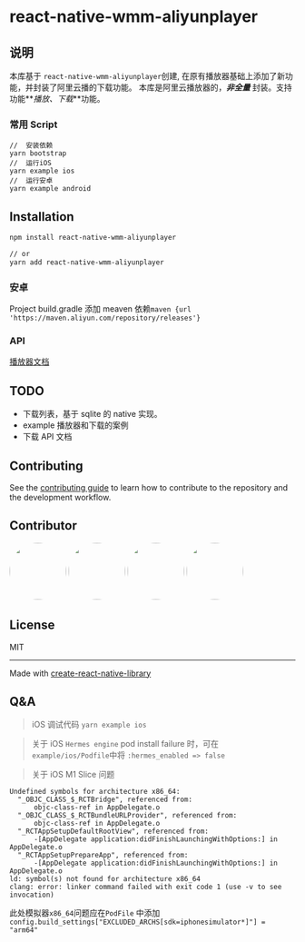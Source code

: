 # react-native-wmm-aliyunplayer

## 说明

本库基于 `react-native-wmm-aliyunplayer`创建, 在原有播放器基础上添加了新功能，并封装了阿里云播的下载功能。
本库是阿里云播放器的，**_非全量_** 封装。支持功能**_播放、下载_**功能。

### 常用 Script

```shell
//  安装依赖
yarn bootstrap
//  运行iOS
yarn example ios
//  运行安卓
yarn example android
```

## Installation

```sh
npm install react-native-wmm-aliyunplayer

// or
yarn add react-native-wmm-aliyunplayer
```

### 安卓

Project build.gradle 添加 meaven 依赖`maven {url 'https://maven.aliyun.com/repository/releases'}`

### API

[播放器文档](./doc/API.md)

## TODO

- 下载列表，基于 sqlite 的 native 实现。
- example 播放器和下载的案例
- 下载 API 文档

## Contributing

See the [contributing guide](CONTRIBUTING.md) to learn how to contribute to the repository and the development workflow.

## Contributor
<a href="https://github.com/nbhhcty"><img src="https://avatars.githubusercontent.com/u/11188644?v=4" width=100 height=100 style="border-radius:50px" /></a>
<a href="https://github.com/Feihua-czl"><img src="https://avatars.githubusercontent.com/u/21188352?v=4" width=100 height=100 style="border-radius:50px" /></a>
<a href="https://github.com/iHZW"><img src="https://avatars.githubusercontent.com/u/13400958?v=4" width=100 height=100 style="border-radius:50px" /></a>
<a href="https://github.com/JeversonJee"><img src="https://avatars.githubusercontent.com/u/16621180?v=4" width=100 height=100 style="border-radius:50px" /></a>

## License

MIT

---

Made with [create-react-native-library](https://github.com/callstack/react-native-builder-bob)

## Q&A

> iOS 调试代码 `yarn example ios`

> 关于 iOS `Hermes engine` pod install failure 时，可在`example/ios/Podfile`中将 `:hermes_enabled => false`

> 关于 iOS M1 Slice 问题

```shell
Undefined symbols for architecture x86_64:
  "_OBJC_CLASS_$_RCTBridge", referenced from:
      objc-class-ref in AppDelegate.o
  "_OBJC_CLASS_$_RCTBundleURLProvider", referenced from:
      objc-class-ref in AppDelegate.o
  "_RCTAppSetupDefaultRootView", referenced from:
      -[AppDelegate application:didFinishLaunchingWithOptions:] in AppDelegate.o
  "_RCTAppSetupPrepareApp", referenced from:
      -[AppDelegate application:didFinishLaunchingWithOptions:] in AppDelegate.o
ld: symbol(s) not found for architecture x86_64
clang: error: linker command failed with exit code 1 (use -v to see invocation)

```

此处模拟器`x86_64`问题应在`PodFile` 中添加`config.build_settings["EXCLUDED_ARCHS[sdk=iphonesimulator*]"] = "arm64"`
